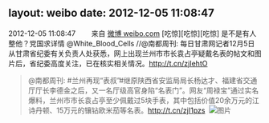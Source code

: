 layout: weibo
date: 2012-12-05 11:08:47
---
<meta name="referrer" content="no-referrer" />

2012-12-05 11:08:47  &nbsp;&nbsp;&nbsp;&nbsp;&nbsp;&nbsp; 来自 <a href="http://weibo.com/" rel="nofollow">微博 weibo.com</a>
[吃惊][吃惊][吃惊] 是不是有人整他？党国求详情 @White_Blood_Cells //@南都周刊: 每日甘肃网记者12月5日从甘肃省纪委有关负责人处获悉，网上出现兰州市市长袁占亭疑戴名表的帖文和图片后，省纪委高度关注，已在核实相关情况。http://t.cn/zjIehtO
>  @南都周刊: #兰州再现“表叔”#继原陕西省安监局局长杨达才、福建省交通厅厅长李德金之后，又一名厅级高官身陷“名表门”。网友“周禄宝”通过实名爆料，兰州市市长袁占亭至少佩戴过5块手表，其中包括价值20余万元的江诗丹顿、15万元的镶钻欧米茄等名表。http://t.cn/zjI1pzs ​​​
>  ![图片](https://ww1.sinaimg.cn/large/61d7cd94gw1dzimwi8u4jj.jpg)
